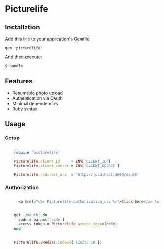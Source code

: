 # Picturelife

## Installation

Add this line to your application's Gemfile:

    gem 'picturelife'

And then execute:

    $ bundle

## Features

  - Resumable photo upload
  - Authentication via OAuth
  - Minimal dependencies
  - Ruby syntax

## Usage

### Setup
```ruby

    require 'picturelife'

    Picturelife.client_id     = ENV['CLIENT_ID']
    Picturelife.client_secret = ENV['CLIENT_SECRET']

    Picturelife.redirect_uri  = 'http://localhost:3000/oauth'

```

### Authorization

```ruby

      <a href="<%= Picturelife.authorization_uri %>">Click here</a> to connect to Picturelife!</a>

```

```ruby

    get '/oauth' do
      code = params['code']
      access_token = Picturelife.access_token(code)
    end

```

```ruby
    
    Picturelife::Medias.index({ limit: 10 })


```



